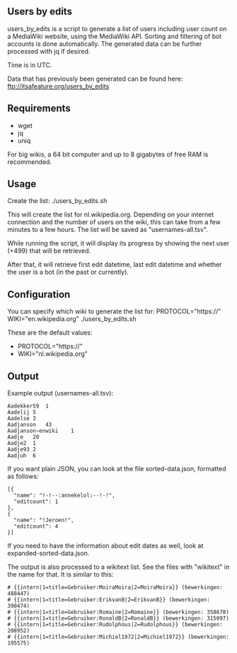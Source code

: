 Users by edits
----------

users_by_edits is a script to generate a list of users including user count on a MediaWiki website, using the MediaWiki API. Sorting and filtering of bot accounts is done automatically. The generated data can be further processed with jq if desired.

Time is in UTC.

Data that has previously been generated can be found here: ftp://itsafeature.org/users_by_edits

Requirements
------------
* wget
* jq
* uniq

For big wikis, a 64 bit computer and up to 8 gigabytes of free RAM is recommended.

Usage
------
Create the list:
  ./users_by_edits.sh
 
This will create the list for nl.wikipedia.org. Depending on your internet connection and the number of users on the wiki, this can take from a few minutes to a few hours. The list will be saved as "usernames-all.tsv".

While running the script, it will display its progress by showing the next user (+499) that will be retrieved.

After that, it will retrieve first edit datetime, last edit datetime and whether the user is a bot (in the past or currently).

Configuration
----------------------

You can specify which wiki to generate the list for:
  PROTOCOL="https://" WIKI="en.wikipedia.org" ./users_by_edits.sh

These are the default values:

* PROTOCOL="https://"
* WIKI="nl.wikipedia.org"

Output
------
Example output (usernames-all.tsv):

	Aadekker59	1
	Aadelij	5
	Aadelse	3
	Aadjanson	43
	Aadjanson~enwiki	1
	Aadje	20
	Aadje2	1
	Aadje93	2
	Aadjuh	6

If you want plain JSON, you can look at the file sorted-data.json, formatted as follows:

	[{
	  "name": "!-!--:annekelol:--!-!",
	  "editcount": 1
	},
	{
	  "name": "!Jeroen!",
	  "editcount": 4
	}]

If you need to have the information about edit dates as well, look at expanded-sorted-data.json.
    
The output is also processed to a wikitext list. See the files with "wikitext" in the name for that. It is similar to this:

    # {{intern|1=title=Gebruiker:MoiraMoira|2=MoiraMoira}} (bewerkingen: 488447)
    # {{intern|1=title=Gebruiker:ErikvanB|2=ErikvanB}} (bewerkingen: 390474)
    # {{intern|1=title=Gebruiker:Romaine|2=Romaine}} (bewerkingen: 358678)
    # {{intern|1=title=Gebruiker:RonaldB|2=RonaldB}} (bewerkingen: 315097)
    # {{intern|1=title=Gebruiker:Rudolphous|2=Rudolphous}} (bewerkingen: 208952)
    # {{intern|1=title=Gebruiker:Michiel1972|2=Michiel1972}} (bewerkingen: 195575)
